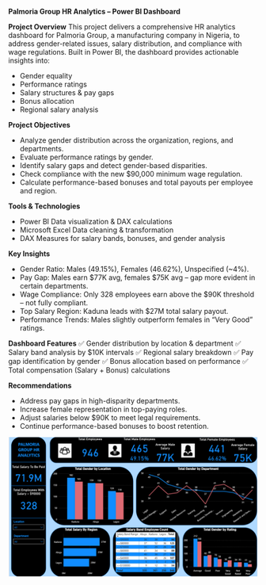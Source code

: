 **Palmoria Group HR Analytics – Power BI Dashboard**

**Project Overview**
This project delivers a comprehensive HR analytics dashboard for Palmoria Group, a manufacturing company in Nigeria, to address gender-related issues, salary distribution, and compliance with wage regulations.
Built in Power BI, the dashboard provides actionable insights into:
- Gender equality
- Performance ratings
- Salary structures & pay gaps
- Bonus allocation
- Regional salary analysis

**Project Objectives**
- Analyze gender distribution across the organization, regions, and departments.
- Evaluate performance ratings by gender.
- Identify salary gaps and detect gender-based disparities.
- Check compliance with the new $90,000 minimum wage regulation.
- Calculate performance-based bonuses and total payouts per employee and region.

**Tools & Technologies**
- Power BI	Data visualization & DAX calculations
- Microsoft Excel	Data cleaning & transformation
- DAX	Measures for salary bands, bonuses, and gender analysis

**Key Insights**
- Gender Ratio: Males (49.15%), Females (46.62%), Unspecified (~4%).
- Pay Gap: Males earn $77K avg, females $75K avg – gap more evident in certain departments.
- Wage Compliance: Only 328 employees earn above the $90K threshold – not fully compliant.
- Top Salary Region: Kaduna leads with $27M total salary payout.
- Performance Trends: Males slightly outperform females in “Very Good” ratings.

**Dashboard Features**
✅ Gender distribution by location & department
✅ Salary band analysis by $10K intervals
✅ Regional salary breakdown
✅ Pay gap identification by gender
✅ Bonus allocation based on performance
✅ Total compensation (Salary + Bonus) calculations

**Recommendations**
- Address pay gaps in high-disparity departments.
- Increase female representation in top-paying roles.
- Adjust salaries below $90K to meet legal requirements.
- Continue performance-based bonuses to boost retention.

![image alt](https://github.com/Lajorin18/DSA-PALMORA-GROUP-HR-ANALYTICS/blob/main/Screenshot%202025-07-18%20084115.png?raw=true)

